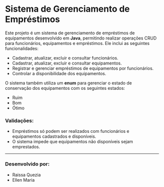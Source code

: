 # Sistema de Gerenciamento de Empréstimos

Este projeto é um sistema de gerenciamento de empréstimos de equipamentos desenvolvido em **Java**, permitindo realizar operações CRUD para funcionários, equipamentos e empréstimos. Ele inclui as seguintes funcionalidades:

- Cadastrar, atualizar, excluir e consultar funcionários.
- Cadastrar, atualizar, excluir e consultar equipamentos.
- Registrar e gerenciar empréstimos de equipamentos por funcionários.
- Controlar a disponibilidade dos equipamentos.

O sistema também utiliza um **enum** para gerenciar o estado de conservação dos equipamentos com os seguintes estados:
- Ruim
- Bom
- Ótimo

### Validações:
- Empréstimos só podem ser realizados com funcionários e equipamentos cadastrados e disponíveis.
- O sistema impede que equipamentos não disponíveis sejam emprestados.

---

### Desenvolvido por:
- Raissa Quezia
- Ellen Maria
